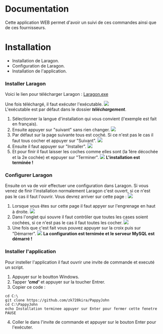 # Documentation
Cette application WEB permet d'avoir un suivi de ces commandes ainsi que de ces fournisseurs.

# Installation
- Installation de Laragon.
- Configuration de Laragon.
- Installation de l'application.
### Installer Laragon
Voici le lien pour télécharger Laragon :
[Laragon.exe](https://github.com/leokhoa/laragon/releases/download/6.0.0/laragon-wamp.exe)

Une fois téléchargé, il faut exécuter l'exécutable.
![](https://onedrive.live.com/embed?resid=E1FF9285CB4A211C%2111286&authkey=%21AD9rho5_rleqvb0&width=225&height=40)  
L'exécutable est par défaut dans le dossier ***téléchargement***.

1) Sélectionner la langue d'installation qui vous convient (l'exemple est fait en français).
2) Ensuite appuyer sur "suivant" sans rien changer.
![](https://onedrive.live.com/embed?resid=E1FF9285CB4A211C%2111288&authkey=%21AIAKG8HDBdZ9OcY&width=733&height=559)
3) Par défaut sur la page suivante tous est coché. Si ce n'est pas le cas il faut tous cocher et appuyer sur "Suivant".
![](https://onedrive.live.com/embed?resid=E1FF9285CB4A211C%2111289&authkey=%21AJVZwQUxmAs5Bns&width=734&height=560)
4) Ensuite il faut appuyer sur "Installer".
![](https://onedrive.live.com/embed?resid=E1FF9285CB4A211C%2111290&authkey=%21AGi8z7UFSYff3hY&width=735&height=561)
5) Et pour finir il faut laisser les coches comme elles sont (la 1ère décochée et la 2e cochée) et eppuyer sur "Terminer".
![](https://onedrive.live.com/embed?resid=E1FF9285CB4A211C%2111291&authkey=%21ACVT9rgiwQwedbk&width=730&height=563)
**L'installation est terminée !**

### Configurer Laragon
Ensuite on va de voir effectuer une configuration dans Laragon.
Si vous venez de finir l'installation normalement Laragon c'est ouvert, si ce n'est pas le cas il faut l'ouvrir.
Vous devrez arriver sur cette page :
![](https://onedrive.live.com/embed?resid=E1FF9285CB4A211C%2111292&authkey=%21AAKaa8cdtZQYvBE&width=1006&height=668)
1) Lorsque vous êtes sur cette page il faut appyer sur l'engrenage en haut à droite.
![](https://onedrive.live.com/embed?resid=E1FF9285CB4A211C%2111293&authkey=%21AEh8FZ52GftYb9c&width=1002&height=661)
2) Dans l'onglet qui souvre il faut contrôler que toutes les cases soient cochées, si ce n'est pas le cas il faut toutes les cocher.
![](https://onedrive.live.com/embed?resid=E1FF9285CB4A211C%2111294&authkey=%21ADkbHSNsviWsLpw&width=790&height=662)
3) Une fois que c'est fait vous pouvez appuyer sur la croix puis sur "Démarrer".
![](https://onedrive.live.com/embed?resid=E1FF9285CB4A211C%2111295&authkey=%21AGQjqdWb79Ulzus&width=1002&height=669)
**La configuration est ternimée et le serveur MySQL est démarré !**

### Installer l'application
Pour insteller l'application il faut ouvrir une invite de commande et executé un script.
1) Appuyer sur le boutton Windows.
2) Tapper ***'cmd'*** et appuyer sur la toucher Entrer.
3) Copier ce code : 
```batch
cd C:\
git clone https://github.com/zk720kira/PappyJohn
cd C:\PappyJohn
echo Installation terminee appuyer sur Enter pour fermer cette fenetre
PAUSE
```
4) Coller le dans l'invite de commande et appuyer sur le bouton Enter pour l'exécuter.